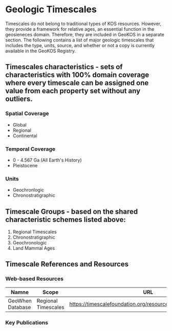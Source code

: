 # Geologic Timescales
Timescales do not belong to traditional types of KOS resources. However, they provide a framework for relative ages, an essential function in the geosieneces domain. Therefore, they are included in GeoKOS in a separate section. The following contains a list of major geologic timescales that includes the type, units, source, and whether or not a copy is currently available in the GeoKOS Registry.

## Timescales characteristics - sets of characteristics with 100% domain coverage where every timescale can be assigned one value from each property set without any outliers. 
### Spatial Coverage
* Global 
* Regional
* Continental

### Temporal Coverage
* 0 - 4.567 Ga (All Earth's History)
* Pleistocene

### Units
* Geochronlogic 
* Chronostratigraphic

## Timescale Groups - based on the shared characteristic schemes listed above:
1. Regional Timescales
2. Chronostratigraphic
3. Geochronologic
4. Land Mammal Ages


## Timescale References and Resources
### Web-based Resources
| Namne | Scope | URL | Description |
| -- | -- | -- | -- |
| GeoWhen Database | Regional Timescales | https://timescalefoundation.org/resources/geowhen/regions.html | |

### Key Publications


